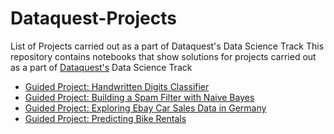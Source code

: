 # Dataquest-Projects
List of Projects carried out as a part of Dataquest's Data Science Track
This repository contains notebooks that show solutions for projects carried out as a part of [Dataquest's](https://www.dataquest.io/) Data Science Track
- [Guided Project: Handwritten Digits Classifier](https://github.com/additivegenerative/Dataquest-Projects/blob/master/Guided%20Project_%20Building%20A%20Handwritten%20Digits%20Classifier/Basics.ipynb)
- [Guided Project: Building a Spam Filter with Naive Bayes](https://github.com/additivegenerative/Dataquest-Projects/blob/master/Guided%20Project_%20Building%20a%20Spam%20Filter%20with%20Naive%20Bayes/Basics.ipynb)
- [Guided Project: Exploring Ebay Car Sales Data in Germany](https://github.com/additivegenerative/Dataquest-Projects/blob/master/Guided%20Project_%20Exploring%20Ebay%20Car%20Sales%20Data/Basics.ipynb)
- [Guided Project: Predicting Bike Rentals](https://github.com/additivegenerative/Dataquest-Projects/blob/master/Guided%20Project_%20Predicting%20Bike%20Rentals/Basics.ipynb)
